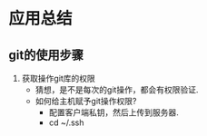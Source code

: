 # 应用总结

## git的使用步骤
1. 获取操作git库的权限
    - 猜想，是不是每次的git操作，都会有权限验证.
    - 如何给主机赋予git操作权限?
        - 配置客户端私钥，然后上传到服务器.
        - cd ~/.ssh 